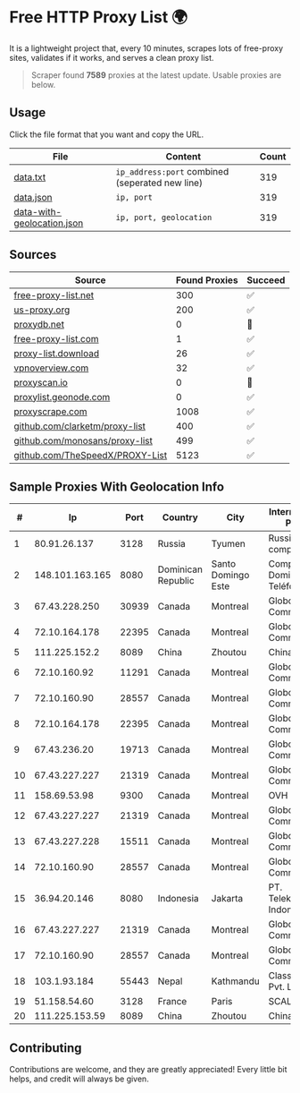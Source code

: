 
# Free HTTP Proxy List 🌍

It is a lightweight project that, every 10 minutes, scrapes lots of free-proxy sites, validates if it works, and serves a clean proxy list.


> Scraper found **7589** proxies at the latest update. Usable proxies are below.

## Usage

Click the file format that you want and copy the URL.


|File|Content|Count|
|----|-------|-----|
|[data.txt](https://raw.githubusercontent.com/themiralay/Proxy-List-World/master/data.txt)|`ip_address:port` combined (seperated new line)|319|
|[data.json](https://raw.githubusercontent.com/themiralay/Proxy-List-World/master/data.json)|`ip, port`|319|
|[data-with-geolocation.json](https://raw.githubusercontent.com/themiralay/Proxy-List-World/master/data-with-geolocation.json)|`ip, port, geolocation`|319|

## Sources

|Source|Found Proxies|Succeed|
|------|-------------|-------|
|[free-proxy-list.net](https://free-proxy-list.net)|300|✅|
|[us-proxy.org](https://www.us-proxy.org)|200|✅|
|[proxydb.net](http://proxydb.net)|0|🚫|
|[free-proxy-list.com](https://free-proxy-list.com/?page=&port=&type%5B%5D=http&type%5B%5D=https&up_time=0&search=Search)|1|✅|
|[proxy-list.download](https://www.proxy-list.download/HTTP)|26|✅|
|[vpnoverview.com](https://vpnoverview.com/privacy/anonymous-browsing/free-proxy-servers)|32|✅|
|[proxyscan.io](https://www.proxyscan.io)|0|🚫|
|[proxylist.geonode.com](https://proxylist.geonode.com/api/proxy-list?limit=300&page=1&sort_by=lastChecked&sort_type=desc&protocols=http,https)|0|✅|
|[proxyscrape.com](https://api.proxyscrape.com/v2/?request=displayproxies&protocol=http&timeout=10000&country=all&ssl=all&anonymity=all)|1008|✅|
|[github.com/clarketm/proxy-list](https://raw.githubusercontent.com/clarketm/proxy-list/master/proxy-list-raw.txt)|400|✅|
|[github.com/monosans/proxy-list](https://raw.githubusercontent.com/monosans/proxy-list/main/proxies/http.txt)|499|✅|
|[github.com/TheSpeedX/PROXY-List](https://raw.githubusercontent.com/TheSpeedX/PROXY-List/master/http.txt)|5123|✅|


## Sample Proxies With Geolocation Info

|#|Ip|Port|Country|City|Internet Service Provider|
|-|--|----|-------|----|-------------------------|
|1|80.91.26.137|3128|Russia|Tyumen|Russian company LLC|
|2|148.101.163.165|8080|Dominican Republic|Santo Domingo Este|Compañía Dominicana de Teléfonos S. A.|
|3|67.43.228.250|30939|Canada|Montreal|GloboTech Communications|
|4|72.10.164.178|22395|Canada|Montreal|GloboTech Communications|
|5|111.225.152.2|8089|China|Zhoutou|China Telecom|
|6|72.10.160.92|11291|Canada|Montreal|GloboTech Communications|
|7|72.10.160.90|28557|Canada|Montreal|GloboTech Communications|
|8|72.10.164.178|22395|Canada|Montreal|GloboTech Communications|
|9|67.43.236.20|19713|Canada|Montreal|GloboTech Communications|
|10|67.43.227.227|21319|Canada|Montreal|GloboTech Communications|
|11|158.69.53.98|9300|Canada|Montreal|OVH SAS|
|12|67.43.227.227|21319|Canada|Montreal|GloboTech Communications|
|13|67.43.227.228|15511|Canada|Montreal|GloboTech Communications|
|14|72.10.160.90|28557|Canada|Montreal|GloboTech Communications|
|15|36.94.20.146|8080|Indonesia|Jakarta|PT. Telekomunikasi Indonesia|
|16|67.43.227.227|21319|Canada|Montreal|GloboTech Communications|
|17|72.10.160.90|28557|Canada|Montreal|GloboTech Communications|
|18|103.1.93.184|55443|Nepal|Kathmandu|Classic Tech Pvt. Ltd|
|19|51.158.54.60|3128|France|Paris|SCALEWAY|
|20|111.225.153.59|8089|China|Zhoutou|China Telecom|



## Contributing

Contributions are welcome, and they are greatly appreciated! Every
little bit helps, and credit will always be given.

